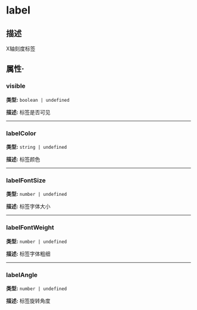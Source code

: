 # label
## 描述
X轴刻度标签


## 属性·

### visible

**类型:** `boolean | undefined`

**描述:**
标签是否可见

---

### labelColor

**类型:** `string | undefined`

**描述:**
标签颜色

---

### labelFontSize

**类型:** `number | undefined`

**描述:**
标签字体大小

---

### labelFontWeight

**类型:** `number | undefined`

**描述:**
标签字体粗细

---

### labelAngle

**类型:** `number | undefined`

**描述:**
标签旋转角度